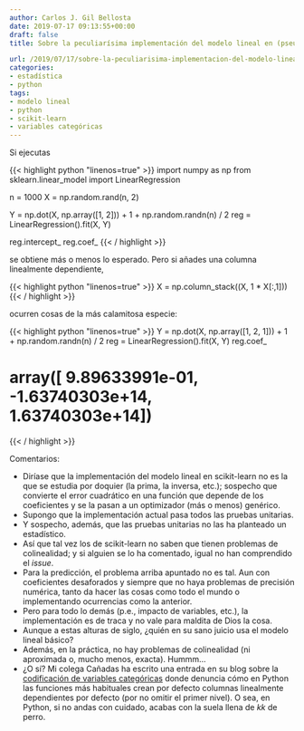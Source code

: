```yaml
---
author: Carlos J. Gil Bellosta
date: 2019-07-17 09:13:55+00:00
draft: false
title: Sobre la peculiarísima implementación del modelo lineal en (pseudo-)scikit-learn

url: /2019/07/17/sobre-la-peculiarisima-implementacion-del-modelo-lineal-en-pseudo-scikit-learn/
categories:
- estadística
- python
tags:
- modelo lineal
- python
- scikit-learn
- variables categóricas
---
```


Si ejecutas

{{< highlight python "linenos=true" >}}
import numpy as np
from sklearn.linear_model import LinearRegression

n = 1000
X = np.random.rand(n, 2)

Y = np.dot(X, np.array([1, 2])) + 1 + np.random.randn(n) / 2
reg = LinearRegression().fit(X, Y)

reg.intercept_
reg.coef_
{{< / highlight >}}

se obtiene más o menos lo esperado. Pero si añades una columna linealmente dependiente,

{{< highlight python "linenos=true" >}}
X = np.column_stack((X, 1 * X[:,1]))
{{< / highlight >}}

ocurren cosas de la más calamitosa especie:

{{< highlight python "linenos=true" >}}
Y = np.dot(X, np.array([1, 2, 1])) + 1 + np.random.randn(n) / 2
reg = LinearRegression().fit(X, Y)
reg.coef_
# array([ 9.89633991e-01, -1.63740303e+14,  1.63740303e+14])
{{< / highlight >}}

Comentarios:

  * Diríase que la implementación del modelo lineal en scikit-learn no es la que se estudia por doquier (la prima, la inversa, etc.); sospecho que convierte el error cuadrático en una función que depende de los coeficientes y se la pasan a un optimizador (más o menos) genérico.
  * Supongo que la implementación actual pasa todos las pruebas unitarias.
  * Y sospecho, además, que las pruebas unitarias no las ha planteado un estadístico.
  * Así que tal vez los de scikit-learn no saben que tienen problemas de colinealidad; y si alguien se lo ha comentado, igual no han comprendido el _issue_.
  * Para la predicción, el problema arriba apuntado no es tal. Aun con coeficientes desaforados y siempre que no haya problemas de precisión numérica, tanto da hacer las cosas como todo el mundo o implementando ocurrencias como la anterior.
  * Pero para todo lo demás (p.e., impacto de variables, etc.), la implementación es de traca y no vale para maldita de Dios la cosa.
  * Aunque a estas alturas de siglo, ¿quién en su sano juicio usa el modelo lineal básico?
  * Además, en la práctica, no hay problemas de colinealidad (ni aproximada o, mucho menos, exacta). Hummm...
  * ¿O sí? Mi colega Cañadas ha escrito una entrada en su blog sobre la [codificación de variables categóricas](https://muestrear-no-es-pecado.netlify.com/2019/07/15/codificaci%C3%B3n-parcial/) donde denuncia cómo en Python las funciones más habituales crean por defecto columnas linealmente dependientes por defecto (por no omitir el primer nivel). O sea, en Python, si no andas con cuidado, acabas con la suela llena de _kk_ de perro.